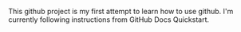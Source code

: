 This github project is my first attempt to learn how to use github. I'm currently following instructions from GitHub Docs Quickstart.
